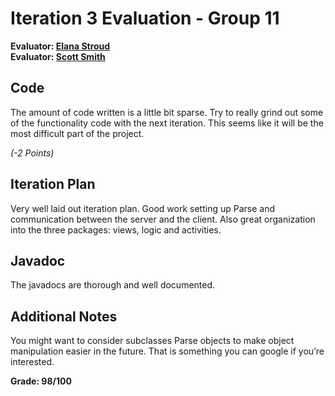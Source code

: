 # Iteration 3 Evaluation - Group 11

**Evaluator: [Elana Stroud](mailto:estroud1@jhu.edu)**  
**Evaluator: [Scott Smith](mailto:scott@cs.jhu.edu)**


## Code 
The amount of code written is a little bit sparse. Try to really grind out some of the functionality code with the next iteration. This seems like it will be the most difficult part of the project. 

*(-2 Points)*

## Iteration Plan
Very well laid out iteration plan. Good work setting up Parse and communication between the server and the client. Also great organization into the three packages: views, logic and activities.

## Javadoc

The javadocs are thorough and well documented.

## Additional Notes

You might want to consider subclasses Parse objects to make object manipulation easier in the future. That is something you can google if you’re interested.

**Grade: 98/100**
